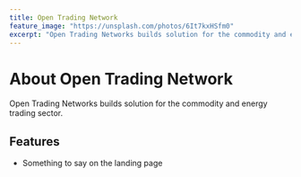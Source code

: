 ```yaml
---
title: Open Trading Network
feature_image: "https://unsplash.com/photos/6It7kxHSfm0"
excerpt: "Open Trading Networks builds solution for the commodity and energy trading sector."
---
```


# About Open Trading Network
Open Trading Networks builds solution for the commodity and energy trading sector.


## Features

- Something to say on the landing page


